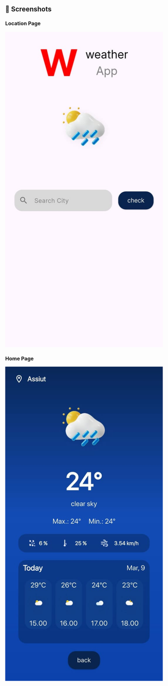 ## 📸 Screenshots

### Location Page
![Location](assets/images/location.jpg)

### Home Page
![Home](assets/images/home.jpg)


